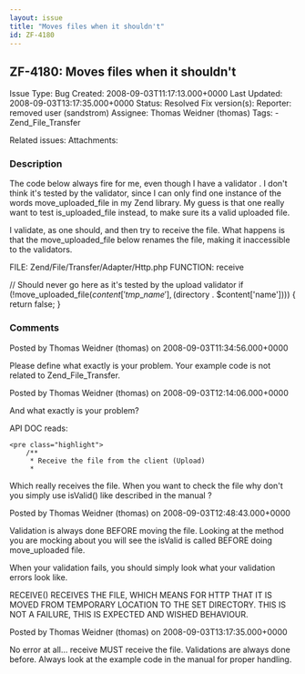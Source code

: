 ```yaml
---
layout: issue
title: "Moves files when it shouldn't"
id: ZF-4180
---
```


ZF-4180: Moves files when it shouldn't
--------------------------------------

 Issue Type: Bug Created: 2008-09-03T11:17:13.000+0000 Last Updated: 2008-09-03T13:17:35.000+0000 Status: Resolved Fix version(s): 
 Reporter:  removed user (sandstrom)  Assignee:  Thomas Weidner (thomas)  Tags: - Zend\_File\_Transfer
 
 Related issues: 
 Attachments: 
### Description

The code below always fire for me, even though I have a validator . I don't think it's tested by the validator, since I can only find one instance of the words move\_uploaded\_file in my Zend library. My guess is that one really want to test is\_uploaded\_file instead, to make sure its a valid uploaded file.

I validate, as one should, and then try to receive the file. What happens is that the move\_uploaded\_file below renames the file, making it inaccessible to the validators.

FILE: Zend/File/Transfer/Adapter/Http.php FUNCTION: receive

// Should never go here as it's tested by the upload validator if (!move\_uploaded\_file($content['tmp\_name'], ($directory . $content['name']))) { return false; }

 

 

### Comments

Posted by Thomas Weidner (thomas) on 2008-09-03T11:34:56.000+0000

Please define what exactly is your problem. Your example code is not related to Zend\_File\_Transfer.

 

 

Posted by Thomas Weidner (thomas) on 2008-09-03T12:14:06.000+0000

And what exactly is your problem?

API DOC reads:

 
    <pre class="highlight">
        /**
         * Receive the file from the client (Upload)
         *


Which really receives the file. When you want to check the file why don't you simply use isValid() like described in the manual ?

 

 

Posted by Thomas Weidner (thomas) on 2008-09-03T12:48:43.000+0000

Validation is always done BEFORE moving the file. Looking at the method you are mocking about you will see the isValid is called BEFORE doing move\_uploaded file.

When your validation fails, you should simply look what your validation errors look like.

RECEIVE() RECEIVES THE FILE, WHICH MEANS FOR HTTP THAT IT IS MOVED FROM TEMPORARY LOCATION TO THE SET DIRECTORY. THIS IS NOT A FAILURE, THIS IS EXPECTED AND WISHED BEHAVIOUR.

 

 

Posted by Thomas Weidner (thomas) on 2008-09-03T13:17:35.000+0000

No error at all... receive MUST receive the file. Validations are always done before. Always look at the example code in the manual for proper handling.

 

 